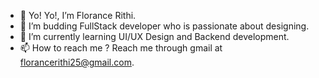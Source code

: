 - 👋 Yo! Yo!, I’m Florance Rithi.
- 👀 I’m budding FullStack developer who is passionate about designing.
- 🌱 I’m currently learning UI/UX Design and Backend development.
- 📫 How to reach me ? Reach me through gmail at florancerithi25@gmail.com.

<!---
RithiFrancis/RithiFrancis is a ✨ special ✨ repository because its `README.md` (this file) appears on your GitHub profile.
You can click the Preview link to take a look at your changes.
--->
